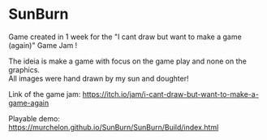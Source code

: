 # SunBurn
 Game created in 1 week for the "I cant draw but want to make a game (again)" Game Jam !  
 
 The ideia is make a game with focus on the game play and none on the graphics.  
 All images were hand drawn by my sun and doughter!  
 
 Link of the game jam: https://itch.io/jam/i-cant-draw-but-want-to-make-a-game-again
 
 Playable demo:
 https://murchelon.github.io/SunBurn/SunBurn/Build/index.html
